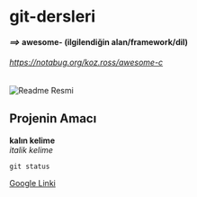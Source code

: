 # git-dersleri

#### *==>* awesome- (ilgilendiğin alan/framework/dil)
###### https://notabug.org/koz.ross/awesome-c

![Readme Resmi](https://myoctocat.com/assets/images/base-octocat.svg)
## Projenin Amacı
**kalın kelime** <br/>
*italik kelime*

`git status`

[Google Linki](http://www.google.com)
